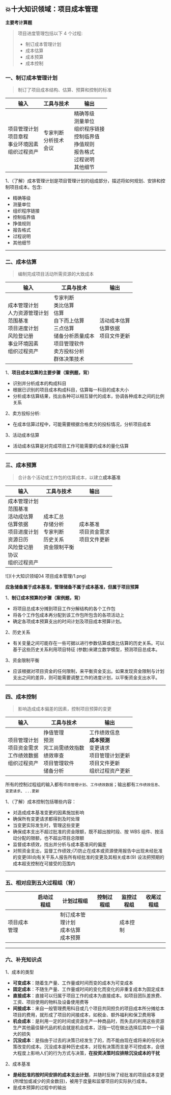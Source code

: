 ## 💥十大知识领域：项目成本管理

**主要考计算题**

> 项目进度管理包括以下 4 个过程:
>
> * 制订成本管理计划
> * 成本估算
> * 成本预算
> * 成本控制

### 一、制订成本管理计划

> 制订了项目成本结构、估算、预算和控制的标准

| 输入                                                        | 工具与技术                     | 输出                                                         |
| ----------------------------------------------------------- | ------------------------------ | ------------------------------------------------------------ |
| 项目管理计划<br/>项目章程<br/>事业环境因素<br/>组织过程资产 | 专家判断<br/>分析技术<br/>会议 | 精确等级<br/>测量单位<br/>组织程序链接<br/>控制临界值<br/>挣值规则<br/>报告格式<br/>过程说明<br/>其他细节 |

1、（了解）成本管理计划是项目管理计划的组成部分，描述将如何规划、安排和控制项目成本。包含:

* 精确等级
* 测量单位
* 组织程序链接
* 控制临界值
* 挣值规则
* 报告格式
* 过程说明
* 其他细节

<hr/>

### 二、成本估算

> 编制完成项目活动所需资源的大致成本

| 输入                                                         | 工具与技术                                                   | 输出                                       |
| ------------------------------------------------------------ | ------------------------------------------------------------ | ------------------------------------------ |
| 成本管理计划<br/>人力资源管理计划<br/>范围基准<br/>项目进度计划<br/>风险登记册<br/>事业环境因素<br/>组织过程资产 | 专家判断<br/>类比估算<br/>估算<br/>自下而上估算<br/>三点估算<br/>储备分析质量成本<br/>项目管理软件<br/>卖方投标分析<br/>群体决策技术 | 活动成本估算<br/>估算依据<br/>项目文件更新 |

1、**项目成本估算的主要步骤（案例题，背）**

* 识别并分析成本的构成科目
* 根据已识别的项目成本构成科目，估算每一科目的成本大小
* 分析成本估算结果，找出各种可以相互替代的成本，协调各种成本之间的比例关系

2、卖方投标分析:

* 在成本估算过程中，可能需要根据合格卖方的投标情况，分析项目成本

3、活动成本估算

* 活动成本估算是对完成项目工作可能需要的成本的量化估算

<hr/>

### 三、成本预算

> 合计各个活动或工作包的估算成本，以建立**成本基准**

| 输入                                                         | 工具与技术                                                   | 输出                                            |
| ------------------------------------------------------------ | ------------------------------------------------------------ | ----------------------------------------------- |
| 成本管理计划<br/>范围基准<br/>活动成估算<br/>估算依据<br/>项目进度计划<br/>资源日历<br/>风险登记册<br/>协议<br/>组织过程资产 | 成本汇总<br/>存储分析<br/>专家判断<br/>历史关系<br/>资金限制平衡 | 成本基准<br/>项目资金需求<br/>项目文件更新<br/> |

![](十大知识领域04 项目成本管理/1.png)

**应急储备属于成本基准，管理储备不属于成本基准，但属于项目预算**

1、**制订成本预算的步骤（案例题，背）**

* 将项目总成本分摊到项目工作分解结构的各个工作包
* 将各个工作包成本再分配到该工作包所包含的各项活动上
* 确定各项成本预算支出的时间计划及项目成本预算计划。

2、历史关系

* 有关变量之间可能存在一些可据以进行参数估算或类比估算的历史关系。可以基于这些历史关系利用项目特征 (参数)来建立数学模型，预测项目总成本。

3、资金限制平衡

* 应该根据对项目资金的任何限制，来平衡资金支出。如果发现资金限制与计划支出之间的差异，则可能需要调整工作的进度计划，以平衡资金支出水平。

<hr/>

### 四、成本控制

> 影响造成成本偏差的因素，控制项目预算的变更

| 输入                                                         | 工具与技术                                                   | 输出                                                         |
| ------------------------------------------------------------ | ------------------------------------------------------------ | ------------------------------------------------------------ |
| 项目管理计划<br/>项目资金需求<br/>工作绩效数据<br/>组织过程资产 | 挣值管理 <br/>预测<br/>完工尚需绩效指数<br/>绩效审查<br/>项目管理软件<br/>储备分析 | 工作绩效信息<br/>**成本预测**<br/>变更请求<br/>项目管理计划更新<br/>项目文件更新<br/>组织过程资产更新 |

所有的控制过程组的输入都有`项目管理计划`、`工作绩效数据`；输出都有`工作绩效信息`、`变更请求`、`...更新`

1、（了解）成本控制包括哪些内容：

* 对造成成本基准变更的因素施加影响
* 确保所有变更请求都得到及时处理
* 当变更实际发生时，管理这些变更
* 确保成本支出不超过批准的资金限额，既不超出按时段、按 WBS 组件、按活动分配的限额，也不超出项目总限额
* 监督成本绩效，找出并分析与成本基准间的偏差
* 对照资金支出，监督工作绩效;(7)防止在成本或资源使用报告中出现未经批准的变更(8)向有关干系人报告所有经批准的变更及其相关成本(9) 设法把预期的成本超支控制在可接受的范围内

<hr/>

### 五、相对应到五大过程组（背）

|              | 启动过程组 | 计划过程组                                 | 控制过程组 | 监控过程组 | 收尾过程组 |
| ------------ | ---------- | ------------------------------------------ | ---------- | ---------- | ---------- |
| 项目成本管理 |            | 制订成本管理计划<br/>成本估算<br/>成本预算 |            | 成本控制   |            |

<hr/>

### 六、补充知识点

1、成本的类型

* **可变成本**：随着生产量、工作量或时间而变的成本为可变成本
* **固定成本**：不随生产量、工作量或时间的变化而变化的非重复成本为固定成本
* **直接成本**：直接可以归属于项目工作的成本为直接成本。如项目团队差旅费、工资、项目使用的物料及设备使用费等
* **间接成本**：来自一般管理费用科目或几个项目共同担负的项目成本所分摊给本项目的费用，就形成了项目的间接成本，如税金、额外福利和保卫费用等
* **机会成本**：是利用一定的时间或资源生产一种商品时，而失去的利用这些资源生产其他最佳替代品的机会就是机会成本，泛指一切在做出选择后其中一个最大的损失
* **沉没成本**：是指由于过去的决策已经发生了的，而不能由现在或将来的任何决策改变的成本。沉没成本是种历史成本，对现有决策而言是不可控成本，会很大程度上影响人们的行为方式与决策，**在投资决策时应排除沉没成本的干扰**

2、成本基准

* **是经批准的按时间安排的成本支出计划**，并随时反映了经批准的项目成本变更(所增加或减少的资金数目)，被用于度量和监督项目的实际执行成本。
* 是成本预算的过程中的输出
